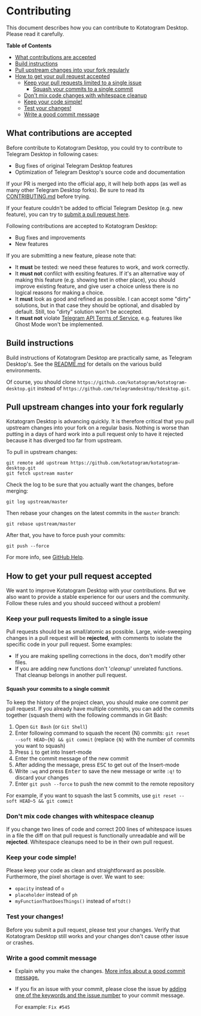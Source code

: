# Contributing

This document describes how you can contribute to Kotatogram Desktop. Please read it carefully.

**Table of Contents**

* [What contributions are accepted](#what-contributions-are-accepted)
* [Build instructions](#build-instructions)
* [Pull upstream changes into your fork regularly](#pull-upstream-changes-into-your-fork-regularly)
* [How to get your pull request accepted](#how-to-get-your-pull-request-accepted)
  * [Keep your pull requests limited to a single issue](#keep-your-pull-requests-limited-to-a-single-issue)
    * [Squash your commits to a single commit](#squash-your-commits-to-a-single-commit)
  * [Don't mix code changes with whitespace cleanup](#dont-mix-code-changes-with-whitespace-cleanup)
  * [Keep your code simple!](#keep-your-code-simple)
  * [Test your changes!](#test-your-changes)
  * [Write a good commit message](#write-a-good-commit-message)

## What contributions are accepted

Before contribute to Kotatogram Desktop, you could try to contribute to Telegram Desktop in following cases:

* Bug fixes of original Telegram Desktop features
* Optimization of Telegram Desktop's source code and documentation

If your PR is merged into the official app, it will help both apps (as well as many other Telegram Desktop forks). Be sure to read its [CONTRIBUTING.md][tdesktop_contributing] before trying.

If your feature couldn't be added to official Telegram Desktop (e.g. new feature), you can try to [submit a pull request here][pr].

Following contributions are accepted to Kotatogram Desktop:

* Bug fixes and improvements
* New features

If you are submitting a new feature, please note that:

* It **must** be tested: we need these features to work, and work correctly.
* It **must not** confilct with exsiting features. If it's an alternative way of making this feature (e.g. showing text in other place), you should improve existing feature, and give user a choice unless there is no logical reasons for making a choice.
* It **must** look as good and refined as possible. I can accept some "dirty" solutions, but in that case they should be optional, and disabled by default. Still, too "dirty" solution won't be accepted.
* It **must not** violate [Telegram API Terms of Service][api_tos], e.g. features like Ghost Mode won't be implemented.

## Build instructions

Build instructions of Kotatogram Desktop are practically same, as Telegram Desktop's. See the [README.md][build_instructions] for details on the various build environments.

Of course, you should clone `https://github.com/kotatogram/kotatogram-desktop.git` instead of `https://github.com/telegramdesktop/tdesktop.git`.

## Pull upstream changes into your fork regularly

Kotatogram Desktop is advancing quickly. It is therefore critical that you pull upstream changes into your fork on a regular basis. Nothing is worse than putting in a days of hard work into a pull request only to have it rejected because it has diverged too far from upstream.

To pull in upstream changes:

    git remote add upstream https://github.com/kotatogram/kotatogram-desktop.git
    git fetch upstream master

Check the log to be sure that you actually want the changes, before merging:

    git log upstream/master

Then rebase your changes on the latest commits in the `master` branch:

    git rebase upstream/master

After that, you have to force push your commits:

    git push --force

For more info, see [GitHub Help][help_fork_repo].

## How to get your pull request accepted

We want to improve Kotatogram Desktop with your contributions. But we also want to provide a stable experience for our users and the community. Follow these rules and you should succeed without a problem!

### Keep your pull requests limited to a single issue

Pull requests should be as small/atomic as possible. Large, wide-sweeping changes in a pull request will be **rejected**, with comments to isolate the specific code in your pull request. Some examples:

* If you are making spelling corrections in the docs, don't modify other files.
* If you are adding new functions don't '*cleanup*' unrelated functions. That cleanup belongs in another pull request.

#### Squash your commits to a single commit

To keep the history of the project clean, you should make one commit per pull request.
If you already have multiple commits, you can add the commits together (squash them) with the following commands in Git Bash:

1. Open `Git Bash` (or `Git Shell`)
2. Enter following command to squash the recent {N} commits: `git reset --soft HEAD~{N} && git commit` (replace `{N}` with the number of commits you want to squash)
3. Press <kbd>i</kbd> to get into Insert-mode
4. Enter the commit message of the new commit
5. After adding the message, press <kbd>ESC</kbd> to get out of the Insert-mode
6. Write `:wq` and press <kbd>Enter</kbd> to save the new message or write `:q!` to discard your changes
7. Enter `git push --force` to push the new commit to the remote repository

For example, if you want to squash the last 5 commits, use `git reset --soft HEAD~5 && git commit`

### Don't mix code changes with whitespace cleanup

If you change two lines of code and correct 200 lines of whitespace issues in a file the diff on that pull request is functionally unreadable and will be **rejected**. Whitespace cleanups need to be in their own pull request.

### Keep your code simple!

Please keep your code as clean and straightforward as possible.
Furthermore, the pixel shortage is over. We want to see:

* `opacity` instead of `o`
* `placeholder` instead of `ph`
* `myFunctionThatDoesThings()` instead of `mftdt()`

### Test your changes!

Before you submit a pull request, please test your changes. Verify that Kotatogram Desktop still works and your changes don't cause other issue or crashes.

### Write a good commit message

* Explain why you make the changes. [More infos about a good commit message.][commit_message]

* If you fix an issue with your commit, please close the issue by [adding one of the keywords and the issue number][closing-issues-via-commit-messages] to your commit message.

  For example: `Fix #545`

[//]: # (LINKS)
[telegram]: https://telegram.org/
[help_fork_repo]: https://help.github.com/articles/fork-a-repo/
[help_change_commit_message]: https://help.github.com/articles/changing-a-commit-message/
[commit_message]: http://tbaggery.com/2008/04/19/a-note-about-git-commit-messages.html
[pr]: https://github.com/kotatogram/kotatogram-desktop/compare
[build_instructions]: https://github.com/telegramdesktop/tdesktop/blob/master/README.md#build-instructions
[tdesktop_contributing]: https://github.com/telegramdesktop/tdesktop/blob/master/.github/CONTRIBUTING.md
[closing-issues-via-commit-messages]: https://help.github.com/articles/closing-issues-via-commit-messages/
[api_tos]: https://core.telegram.org/api/terms
